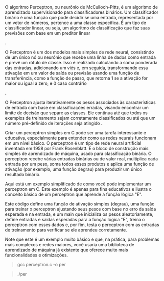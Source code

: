 O algoritmo Perceptron, ou neurônio de McCulloch-Pitts, é um algoritmo de aprendizado supervisionado para classificadores binários. Um classificador binário é uma função que pode decidir se uma entrada, representada por um vetor de números, pertence a uma classe específica. É um tipo de classificador linear, ou seja, um algoritmo de classificação que faz suas previsões com base em um preditor linear​

​.

O Perceptron é um dos modelos mais simples de rede neural, consistindo de um único nó ou neurônio que recebe uma linha de dados como entrada e prevê um rótulo de classe. Isso é realizado calculando a soma ponderada das entradas, adicionando um viés e, em seguida, transformando essa ativação em um valor de saída ou previsão usando uma função de transferência, como a função de passo, que retorna 1 se a ativação for maior ou igual a zero, e 0 caso contrário​
​​

​.

O Perceptron ajusta iterativamente os pesos associados às características de entrada com base em classificações erradas, visando encontrar um limite de decisão que separe as classes. Ele continua até que todos os exemplos de treinamento sejam corretamente classificados ou até que um número pré-definido de iterações seja atingido​
​.

Criar um perceptron simples em C pode ser uma tarefa interessante e educativa, especialmente para entender como as redes neurais funcionam em um nível básico. O perceptron é um tipo de rede neural artificial inventada em 1958 por Frank Rosenblatt. É o bloco de construção mais simples de aprendizado de máquina, usado para classificação binária. O perceptron recebe várias entradas binárias ou de valor real, multiplica cada entrada por um peso, soma todos esses produtos e aplica uma função de ativação (por exemplo, uma função degrau) para produzir um único resultado binário.

Aqui está um exemplo simplificado de como você pode implementar um perceptron em C. Este exemplo é apenas para fins educativos e ilustra o conceito básico de um perceptron que aprende a função lógica "E".

Este código define uma função de ativação simples (degrau), uma função para treinar o perceptron ajustando seus pesos com base no erro da saída esperada e na entrada, e um main que inicializa os pesos aleatoriamente, define entradas e saídas esperadas para a função lógica "E", treina o perceptron com esses dados e, por fim, testa o perceptron com as entradas de treinamento para verificar se ele aprendeu corretamente.

Note que este é um exemplo muito básico e que, na prática, para problemas mais complexos e redes maiores, você usaria uma biblioteca de aprendizado de máquina já existente que oferece muito mais funcionalidades e otimizações.

> gcc perceptron.c -o per

> ./per